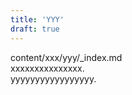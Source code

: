 ```yaml
---
title: 'YYY'
draft: true
---
```


content/xxx/yyy/_index.md  
xxxxxxxxxxxxxxx.  
yyyyyyyyyyyyyyyyy.
